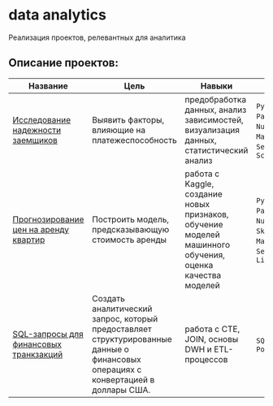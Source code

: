 # data analytics
Реализация проектов, релевантных для аналитика

## Описание проектов:
|Название   	|Цель   	|Навыки   	|Стек   	|
|---	|---	|---	|---	|
|[Исследование надежности заемщиков](https://github.com/Lampo4k/data-analytics/tree/main/%D0%9E%D1%86%D0%B5%D0%BD%D0%BA%D0%B0%20%D1%84%D0%B0%D0%BA%D1%82%D0%BE%D1%80%D0%BE%D0%B2%20%D0%BA%D1%80%D0%B5%D0%B4%D0%B8%D1%82%D0%BE%D1%81%D0%BF%D0%BE%D1%81%D0%BE%D0%B1%D0%BD%D0%BE%D1%81%D1%82%D0%B8%20%D0%B7%D0%B0%D0%B5%D0%BC%D1%89%D0%B8%D0%BA%D0%BE%D0%B2) | Выявить факторы, влияющие на платежеспособность | предобработка данных, анализ зависимостей, визуализация данных, статистический анализ | `Python`, `Pandas`, `NumPy`, `Matplotlib`, `Seaborn`, `SciPy`|
|[Прогнозирование цен на аренду квартир](https://github.com/Lampo4k/data-analytics/tree/main/%D0%9F%D1%80%D0%BE%D0%B3%D0%BD%D0%BE%D0%B7%20%D1%86%D0%B5%D0%BD%20%D0%BD%D0%B0%20%D0%B0%D1%80%D0%B5%D0%BD%D0%B4%D1%83) | Построить модель, предсказывающую стоимость аренды | работа с Kaggle, создание новых признаков, обучение моделей машинного обучения, оценка качества моделей | `Python`, `Pandas`, `NumPy`, `Sklearn`, `Matplotlib`, `Seaborn`, `LightGBM`|
|[SQL-запросы для финансовых транкзакций](https://github.com/Lampo4k/data-analytics/tree/main/%D0%A4%D0%B8%D0%BD.%20%D1%82%D1%80%D0%B0%D0%BD%D0%BA%D0%B7%D0%B0%D0%BA%D1%86%D0%B8%D0%B8%20SQL) | Создать аналитический запрос, который предоставляет структурированные данные о финансовых операциях с конвертацией в доллары США. | работа с CTE, JOIN, основы DWH и ETL-процессов | `SQL`, `PostgreSQL`|
